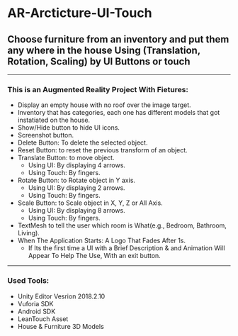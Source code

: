 # AR-Arcticture-UI-Touch
## Choose furniture from an inventory and put them any where in the house Using (Translation, Rotation, Scaling) by UI Buttons or touch

___

### This is an Augmented Reality Project With Fietures:
* Display an empty house with no roof over the image target.
* Inventory that has categories, each one has different models that got instatiated on the house.
* Show/Hide button to hide UI icons.
* Screenshot button.
* Delete Button: To delete the selected object.
* Reset Button: to reset the previous transform of an object.
* Translate Button: to move object.
  * Using UI: By displaying 4 arrows.
  * Using Touch: By fingers.
* Rotate Button: to Rotate object in Y axis.
  * Using UI: By displaying 2 arrows.
  * Using Touch: By fingers.
* Scale Button: to Scale object in X, Y, Z or All Axis.
  * Using UI: By displaying 8 arrows.
  * Using Touch: By fingers.
* TextMesh to tell the user which room is What(e.g., Bedroom, Bathroom, Living).
* When The Application Starts: A Logo That Fades After 1s.
  * If Its the first time a UI with a Brief Description & and Animation Will Appear To Help The Use, With an exit button.
___

### Used Tools:
* Unity Editor Vesrion 2018.2.10
* Vuforia SDK
* Android SDK
* LeanTouch Asset
* House & Furniture 3D Models
